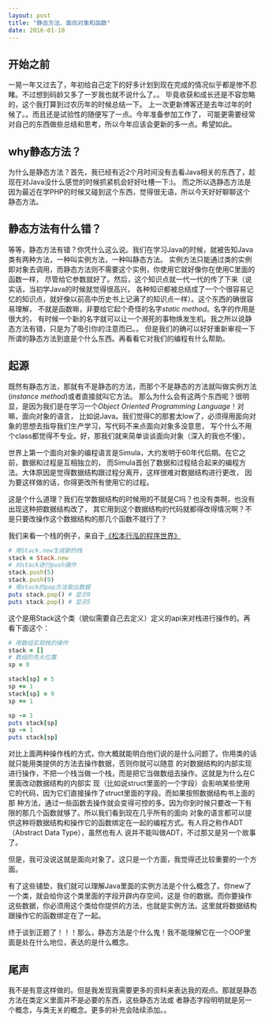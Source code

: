 ```yaml
---
layout: post
title: "静态方法、面向对象和函数"
date: 2016-01-10
---
```

开始之前
---
一晃一年又过去了，年初给自己定下的好多计划到现在完成的情况似乎都是惨不忍睹。不过想到码龄又多了一岁我也就不说什么了。。
毕竟收获和成长还是不容忽略的，这个我打算到过农历年的时候总结一下。
上一次更新博客还是去年过年的时候了。。而且还是试验性的随便写了一点。今年准备参加工作了，
可能更需要经常对自己的东西做些总结和思考，所以今年应该会更新的多一点。希望如此。

why静态方法？
---
为什么是静态方法？首先，我已经有近2个月时间没有去看Java相关的东西了，趁现在对Java没什么感觉的时候抓紧机会好好吐槽一下:)。
而之所以选静态方法是因为最近在学PHP的时候又碰到这个东西，觉得很无语，所以今天好好聊聊这个静态方法。

静态方法有什么错？
---
等等，静态方法有错？你凭什么这么说。我们在学习Java的时候，就被告知Java类有两种方法，一种叫实例方法，一种叫静态方法。
实例方法只能通过类的实例即对象去调用，而静态方法则不需要这个实例，你使用它就好像你在使用C里面的函数一样，
尽管给它参数就好了。然后，这个知识点就一代一代的传了下来（说实话，当初学Java的时候就觉得很高兴，
各种知识都被总结成了一个个很容易记忆的知识点，就好像以前高中历史书上记满了的知识点一样）。这个东西的确很容易理解，
不就是函数嘛，非要给它起个奇怪的名字*static method*。名字的作用是很大的，
有时候一个新的名字就可以让一个濒死的事物焕发生机。我之所以说静态方法有错，只是为了吸引你的注意而已。。
但是我们的确可以好好重新审视一下所谓的静态方法到底是个什么东西。再看看它对我们的编程有什么帮助。

起源
---
既然有静态方法，那就有不是静态的方法，而那个不是静态的方法就叫做实例方法(*instance method*)或者直接就叫它方法。
那么为什么会有这两个东西呢？很明显，是因为我们是在学习一个*Object Oriented Programming Language*！对嘛，面向对象的语言，
比如说Java。我们觉得C的那套太low了，必须得用面向对象的思想去指导我们生产学习，写代码不来点面向对象多没意思，
写个什么不用个class都觉得不专业。好，那我们就来简单谈谈面向对象（深入的我也不懂）。

世界上第一个面向对象的编程语言是Simula，大约发明于60年代后期。在它之前，数据和过程是互相独立的，
而Simula首创了数据和过程结合起来的编程方法。大体原因是觉得数据结构跟过程分离开，这样很难对数据结构进行更改，
因为要这样做的话，你得更改所有使用它的过程。

这是个什么道理？我们在学数据结构的时候用的不就是C吗？也没有类啊，也没有出现这种把数据结构改了，
其它用到这个数据结构的代码就都得改得情况啊？不是只要改操作这个数据结构的那几个函数不就行了？

我们来看一个栈的例子，来自于[《松本行泓的程序世界》](http://book.douban.com/subject/6756090/)
```ruby
# 用Stack.new生成新的栈
stack = Stack.new
# 对stack进行push操作
stack.push(5)
stack.push(9)
# 用stack的pop方法取出数据
puts stack.pop() # 显示9
puts stack.pop() # 显示5
```
这个是用Stack这个类（貌似需要自己去定义）定义的api来对栈进行操作的。再看下面这个：
```ruby
# 用数组实现栈的操作
stack = []
# 数组的先头位置
sp = 0

stack[sp] = 5
sp += 1
stack[sp] = 9
sp += 1

sp -= 1
puts stack[sp]
sp -= 1
puts stack[sp]
```
对比上面两种操作栈的方式，你大概就能明白他们说的是什么问题了。你用类的话就只能用类提供的方法去操作数据，否则你就可以随意
的对数据结构的内部实现进行操作，不把一个栈当做一个栈，而是把它当做数组去操作。这就是为什么在C里面改动数据结构的内部实
现（比如说struct里面的一个字段）会影响某些使用它的代码，因为它们直接操作了struct里面的字段。而如果按照数据结构书上面的那
种方法，通过一些函数去操作就会变得可控的多。因为你到时候只要改一下有限的那几个函数就够了。所以我们看到现在几乎所有的面向
对象的语言都可以提供这种将数据结构和操作它的函数绑定在一起的编程方式。有人将之称作ADT（Abstract Data Type），虽然也有人
说并不能叫做ADT，不过那又是另一个故事了。

但是，我可没说这就是面向对象了。这只是一个方面，我觉得还比较重要的一个方面。

有了这些铺垫，我们就可以理解Java里面的实例方法是个什么概念了。你new了一个类，就会给你这个类里面的字段开辟内存空间，这是
你的数据。而你要操作这些数据，你必须用这个类给你提供的方法，也就是实例方法。这里就将数据结构跟操作它的函数绑定在了一起。

终于谈到正题了！！！那么，静态方法是个什么鬼！我不能理解它在一个OOP里面是处在什么地位，表达的是什么概念。

尾声
---
我不是有意这样做的。但是我发现我需要更多的资料来表达我的观点。那就是静态方法在类定义里面并不是必要的东西，这些静态方法或
者静态字段明明就是另一个概念，与类无关的概念。更多的补充会陆续添加。。
